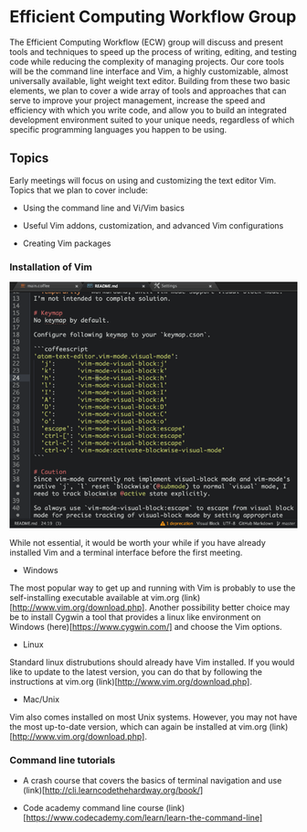# Efficient Computing Workflow Group

The Efficient Computing Workflow (ECW) group will discuss and present tools and techniques to speed up the process of writing, editing, and testing code while reducing the complexity of managing projects. Our core tools will be the command line interface and Vim, a highly customizable, almost universally available, light weight text editor. Building from these two basic elements, we plan to cover a wide array of tools and approaches that can serve to improve your project management, increase the speed and efficiency with which you write code, and allow you to build an integrated development environment suited to your unique needs, regardless of which specific programming languages you happen to be using.

## Topics

Early meetings will focus on using and customizing the text editor Vim.
Topics that we plan to cover include:

-  Using the command line and Vi/Vim basics

-  Useful Vim addons, customization, and advanced Vim configurations

-  Creating Vim packages


### Installation of Vim 

![img](https://raw.githubusercontent.com/t9md/t9md/375d45f661b76cd8fd874dbcacf93602e7d75c99/img/vim-mode-visual-blockwise.gif)

While not essential, it would be worth your while if you have already installed Vim and a terminal interface before the first meeting.

-  Windows

The most popular way to get up and running with Vim is probably to use the self-installing executable available at vim.org (link)[http://www.vim.org/download.php].
Another possibility better choice may be to install Cygwin a tool that provides a linux like environment on Windows (here)[https://www.cygwin.com/] and choose the Vim options.

-  Linux

Standard linux distrubutions should already have Vim installed.
If you would like to update to the latest version, you can do that by following the instructions at vim.org (link)[http://www.vim.org/download.php].

-  Mac/Unix

Vim also comes installed on most Unix systems. However, you may not have the most up-to-date version, which can again be installed at vim.org (link)[http://www.vim.org/download.php].

### Command line tutorials

-  A crash course that covers the basics of terminal navigation and use (link)[http://cli.learncodethehardway.org/book/]

-  Code academy command line course (link)[https://www.codecademy.com/learn/learn-the-command-line]
